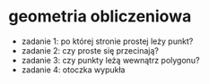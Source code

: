 # geometria obliczeniowa

* zadanie 1: po której stronie prostej leży punkt?
* zadanie 2: czy proste się przecinają?
* zadanie 3: czy punkty leżą wewnątrz polygonu?
* zadanie 4: otoczka wypukła
